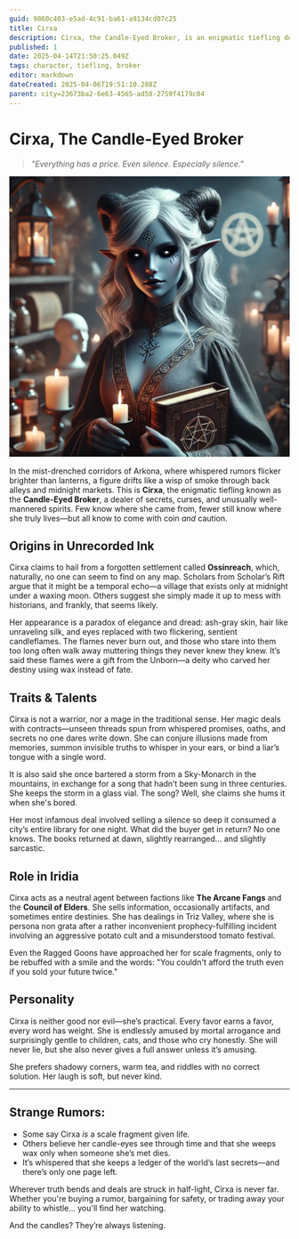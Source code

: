 ```yaml
---
guid: 9860c403-e5ad-4c91-ba61-a9134cd07c25
title: Cirxa
description: Cirxa, the Candle-Eyed Broker, is an enigmatic tiefling dealing in secrets, curses, and unusual bargains in the shadowy corners of Arkona.
published: 1
date: 2025-04-14T21:50:25.049Z
tags: character, tiefling, broker
editor: markdown
dateCreated: 2025-04-06T19:51:10.288Z
parent: city=23673ba2-6e63-4565-ad58-2759f4179c04
---
```


# Cirxa, The Candle-Eyed Broker

> *"Everything has a price. Even silence. Especially silence."*

![cirxa.webp](/images/characters/cirxa.webp)

In the mist-drenched corridors of Arkona, where whispered rumors flicker brighter than lanterns, a figure drifts like a wisp of smoke through back alleys and midnight markets. This is **Cirxa**, the enigmatic tiefling known as the **Candle-Eyed Broker**, a dealer of secrets, curses, and unusually well-mannered spirits. Few know where she came from, fewer still know where she truly lives—but all know to come with coin *and* caution.

## Origins in Unrecorded Ink

Cirxa claims to hail from a forgotten settlement called **Ossinreach**, which, naturally, no one can seem to find on any map. Scholars from Scholar’s Rift argue that it might be a temporal echo—a village that exists only at midnight under a waxing moon. Others suggest she simply made it up to mess with historians, and frankly, that seems likely.

Her appearance is a paradox of elegance and dread: ash-gray skin, hair like unraveling silk, and eyes replaced with two flickering, sentient candleflames. The flames never burn out, and those who stare into them too long often walk away muttering things they never knew they knew. It’s said these flames were a gift from the Unborn—a deity who carved her destiny using wax instead of fate.

## Traits & Talents

Cirxa is not a warrior, nor a mage in the traditional sense. Her magic deals with contracts—unseen threads spun from whispered promises, oaths, and secrets no one dares write down. She can conjure illusions made from memories, summon invisible truths to whisper in your ears, or bind a liar’s tongue with a single word.

It is also said she once bartered a storm from a Sky-Monarch in the mountains, in exchange for a song that hadn’t been sung in three centuries. She keeps the storm in a glass vial. The song? Well, she claims she hums it when she's bored.

Her most infamous deal involved selling a silence so deep it consumed a city’s entire library for one night. What did the buyer get in return? No one knows. The books returned at dawn, slightly rearranged… and slightly sarcastic.

## Role in Iridia

Cirxa acts as a neutral agent between factions like **The Arcane Fangs** and the **Council of Elders**. She sells information, occasionally artifacts, and sometimes entire destinies. She has dealings in Triz Valley, where she is persona non grata after a rather inconvenient prophecy-fulfilling incident involving an aggressive potato cult and a misunderstood tomato festival.

Even the Ragged Goons have approached her for scale fragments, only to be rebuffed with a smile and the words: "You couldn't afford the truth even if you sold your future twice."

## Personality

Cirxa is neither good nor evil—she’s practical. Every favor earns a favor, every word has weight. She is endlessly amused by mortal arrogance and surprisingly gentle to children, cats, and those who cry honestly. She will never lie, but she also never gives a full answer unless it’s amusing.

She prefers shadowy corners, warm tea, and riddles with no correct solution. Her laugh is soft, but never kind.

---

## Strange Rumors:
- Some say Cirxa *is* a scale fragment given life.
- Others believe her candle-eyes see through time and that she weeps wax only when someone she’s met dies.
- It’s whispered that she keeps a ledger of the world’s last secrets—and there’s only one page left.

Wherever truth bends and deals are struck in half-light, Cirxa is never far. Whether you're buying a rumor, bargaining for safety, or trading away your ability to whistle… you'll find her watching.

And the candles? They’re always listening.
